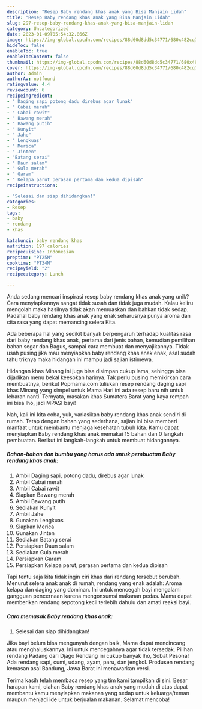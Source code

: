 ```yaml
---
description: "Resep Baby rendang khas anak yang Bisa Manjain Lidah"
title: "Resep Baby rendang khas anak yang Bisa Manjain Lidah"
slug: 297-resep-baby-rendang-khas-anak-yang-bisa-manjain-lidah
category: Uncategorized
date: 2023-01-09T05:54:32.866Z
image: https://img-global.cpcdn.com/recipes/88d60d8dd5c34771/680x482cq70/baby-rendang-khas-anak-foto-resep-utama.jpg
hideToc: false
enableToc: true
enableTocContent: false
thumbnail: https://img-global.cpcdn.com/recipes/88d60d8dd5c34771/680x482cq70/baby-rendang-khas-anak-foto-resep-utama.jpg
cover: https://img-global.cpcdn.com/recipes/88d60d8dd5c34771/680x482cq70/baby-rendang-khas-anak-foto-resep-utama.jpg
author: Admin
authorAv: notfound
ratingvalue: 4.4
reviewcount: 6
recipeingredient:
- " Daging sapi potong dadu direbus agar lunak"
- " Cabai merah"
- " Cabai rawit"
- " Bawang merah"
- " Bawang putih"
- " Kunyit"
- " Jahe"
- " Lengkuas"
- " Merica"
- " Jinten"
- "Batang serai"
- " Daun salam"
- " Gula merah"
- " Garam"
- " Kelapa parut perasan pertama dan kedua dipisah"
recipeinstructions:

- "Selesai dan siap dihidangkan!"
categories:
- Resep
tags:
- baby
- rendang
- khas

katakunci: baby rendang khas 
nutrition: 197 calories
recipecuisine: Indonesian
preptime: "PT25M"
cooktime: "PT34M"
recipeyield: "2"
recipecategory: Lunch

---
```





Anda sedang mencari inspirasi resep baby rendang khas anak yang unik? Cara menyiapkannya sangat tidak susah dan tidak juga mudah. Kalau keliru mengolah maka hasilnya tidak akan memuaskan dan bahkan tidak sedap. Padahal baby rendang khas anak yang enak seharusnya punya aroma dan cita rasa yang dapat memancing selera Kita.





Ada beberapa hal yang sedikit banyak berpengaruh terhadap kualitas rasa dari baby rendang khas anak, pertama dari jenis bahan, kemudian pemilihan bahan segar dan Bagus, sampai cara membuat dan menyajikannya. Tidak usah pusing jika mau menyiapkan baby rendang khas anak enak,      asal sudah tahu triknya maka hidangan ini mampu jadi sajian istimewa.














Hidangan khas Minang ini juga bisa disimpan cukup lama, sehingga bisa dijadikan menu bekal keesokan harinya. Tak perlu pusing memikirkan cara membuatnya, berikut Popmama.com tuliskan resep rendang daging sapi khas Minang yang simpel untuk Mama Hari ini ada resep baru nih untuk lebaran nanti. Ternyata, masakan khas Sumatera Barat yang kaya rempah ini bisa lho, jadi MPASI bayi!






Nah, kali ini kita coba, yuk, variasikan baby rendang khas anak sendiri di rumah. Tetap dengan bahan yang sederhana, sajian ini bisa memberi manfaat untuk membantu menjaga kesehatan tubuh kita. Kamu dapat menyiapkan Baby rendang khas anak memakai 15 bahan dan 0 langkah pembuatan. Berikut ini langkah-langkah untuk membuat hidangannya.

<!--inarticleads1-->

##### Bahan-bahan dan bumbu yang harus ada untuk pembuatan Baby rendang khas anak:

1. Ambil  Daging sapi, potong dadu, direbus agar lunak
1. Ambil  Cabai merah
1. Ambil  Cabai rawit
1. Siapkan  Bawang merah
1. Ambil  Bawang putih
1. Sediakan  Kunyit
1. Ambil  Jahe
1. Gunakan  Lengkuas
1. Siapkan  Merica
1. Gunakan  Jinten
1. Sediakan Batang serai
1. Persiapkan  Daun salam
1. Sediakan  Gula merah
1. Persiapkan  Garam
1. Persiapkan  Kelapa parut, perasan pertama dan kedua dipisah


Tapi tentu saja kita tidak ingin ciri khas dari rendang tersebut berubah. Menurut selera anak anak di rumah, rendang yang enak adalah: Aroma kelapa dan daging yang dominan. Ini untuk mencegah bayi mengalami gangguan pencernaan karena mengonsumsi makanan pedas. Mama dapat memberikan rendang sepotong kecil terlebih dahulu dan amati reaksi bayi. 

<!--inarticleads2-->

##### Cara memasak Baby rendang khas anak:


1. Selesai dan siap dihidangkan!

Jika bayi belum bisa mengunyah dengan baik, Mama dapat mencincang atau menghaluskannya. Ini untuk mencegahnya agar tidak tersedak. Pilihan rendang Padang dari Djago Rendang ini cukup banyak lho, Sobat Pesona! Ada rendang sapi, cumi, udang, ayam, paru, dan jengkol. Produsen rendang kemasan asal Bandung, Jawa Barat ini menawarkan versi. 

Terima kasih telah membaca resep yang tim kami tampilkan di sini. Besar harapan kami, olahan Baby rendang khas anak yang mudah di atas dapat membantu kamu menyiapkan makanan yang sedap untuk keluarga/teman maupun menjadi ide untuk berjualan makanan. Selamat mencoba!

